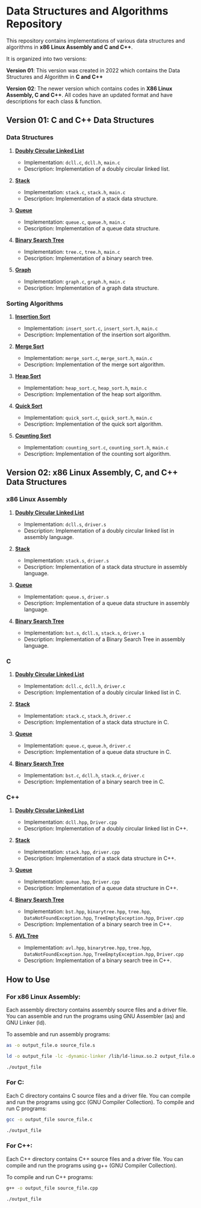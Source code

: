 # Data Structures and Algorithms Repository

This repository contains implementations of various data structures and algorithms in **x86 Linux Assembly and C and C++**. 

It is organized into two versions:

**Version 01**: This version was created in 2022 which contains the Data Structures and Algorithm in **C and C++**

**Version 02**: The newer version which contains codes in **X86 Linux Assembly, C and C++**. All codes have an updated format and have descriptions for each class & function.

## Version 01: C and C++ Data Structures

### Data Structures

1. [**Doubly Circular Linked List**](Version_01/01_C_Data_Structures_And_Algorithm/01_Data_Structures/02_Doubly_Circular_Linked_List)
   - Implementation: `dcll.c`, `dcll.h`, `main.c`
   - Description: Implementation of a doubly circular linked list.

2. [**Stack**](Version_01/01_C_Data_Structures_And_Algorithm/01_Data_Structures/03_Stack)
   - Implementation: `stack.c`, `stack.h`, `main.c`
   - Description: Implementation of a stack data structure.

3. [**Queue**](Version_01/01_C_Data_Structures_And_Algorithm/01_Data_Structures/04_Queue)
   - Implementation: `queue.c`, `queue.h`, `main.c`
   - Description: Implementation of a queue data structure.

4. [**Binary Search Tree**](Version_01/01_C_Data_Structures_And_Algorithm/01_Data_Structures/04_Binary_Search_Tree)
   - Implementation: `tree.c`, `tree.h`, `main.c`
   - Description: Implementation of a binary search tree.

5. [**Graph**](Version_01/01_C_Data_Structures_And_Algorithm/01_Data_Structures/05_Graph)
   - Implementation: `graph.c`, `graph.h`, `main.c`
   - Description: Implementation of a graph data structure.

### Sorting Algorithms

1. [**Insertion Sort**](Version_01/01_C_Data_Structures_And_Algorithm/02_Sorting/01_Insertion_Sort)
   - Implementation: `insert_sort.c`, `insert_sort.h`, `main.c`
   - Description: Implementation of the insertion sort algorithm.

2. [**Merge Sort**](Version_01/01_C_Data_Structures_And_Algorithm/02_Sorting/02_Merge_Sort)
   - Implementation: `merge_sort.c`, `merge_sort.h`, `main.c`
   - Description: Implementation of the merge sort algorithm.

3. [**Heap Sort**](Version_01/01_C_Data_Structures_And_Algorithm/02_Sorting/03_Heap_Sort)
   - Implementation: `heap_sort.c`, `heap_sort.h`, `main.c`
   - Description: Implementation of the heap sort algorithm.

4. [**Quick Sort**](Version_01/01_C_Data_Structures_And_Algorithm/02_Sorting/04_Quick_Sort)
   - Implementation: `quick_sort.c`, `quick_sort.h`, `main.c`
   - Description: Implementation of the quick sort algorithm.

5. [**Counting Sort**](Version_01/01_C_Data_Structures_And_Algorithm/02_Sorting/05_Counting_Sort)
   - Implementation: `counting_sort.c`, `counting_sort.h`, `main.c`
   - Description: Implementation of the counting sort algorithm.

## Version 02: x86 Linux Assembly, C, and C++ Data Structures

### x86 Linux Assembly

1. [**Doubly Circular Linked List**](Version_02/00_Assembly/01_DCLL)
   - Implementation: `dcll.s`, `driver.s`
   - Description: Implementation of a doubly circular linked list in assembly language.

2. [**Stack**](Version_02/00_Assembly/02_Stack)
   - Implementation: `stack.s`, `driver.s`
   - Description: Implementation of a stack data structure in assembly language.

3. [**Queue**](Version_02/00_Assembly/03_Queue)
   - Implementation: `queue.s`, `driver.s`
   - Description: Implementation of a queue data structure in assembly language.

4. [**Binary Search Tree**](Version_02/00_Assembly/04_BinarySearchTree)
   - Implementation: `bst.s`, `dcll.s`, `stack.s`, `driver.s`
   - Description: Implementation of a Binary Search Tree in assembly language.

### C

1. [**Doubly Circular Linked List**](Version_02/01_C/01_DoublyCircularLinkedList)
   - Implementation: `dcll.c`, `dcll.h`, `driver.c`
   - Description: Implementation of a doubly circular linked list in C.

2. [**Stack**](Version_02/01_C/02_Stack)
   - Implementation: `stack.c`, `stack.h`, `driver.c`
   - Description: Implementation of a stack data structure in C.

3. [**Queue**](Version_02/01_C/03_Queue)
   - Implementation: `queue.c`, `queue.h`, `driver.c`
   - Description: Implementation of a queue data structure in C.

4. [**Binary Search Tree**](Version_02/01_C/04_Binary_Search_Tree)
   - Implementation: `bst.c`, `dcll.h`, `stack.c`, `driver.c`
   - Description: Implementation of a binary search tree in C.

### C++

1. [**Doubly Circular Linked List**](Version_02/02_CPP/01_DoublyCircularLinkedList)
   - Implementation: `dcll.hpp`, `Driver.cpp`
   - Description: Implementation of a doubly circular linked list in C++.

2. [**Stack**](Version_02/02_CPP/02_Stack)
   - Implementation: `stack.hpp`, `driver.cpp`
   - Description: Implementation of a stack data structure in C++.

3. [**Queue**](Version_02/02_CPP/03_Queue)
   - Implementation: `queue.hpp`, `Driver.cpp`
   - Description: Implementation of a queue data structure in C++.

4. [**Binary Search Tree**](Version_02/02_CPP/04_Binary_Search_Tree)
   - Implementation: `bst.hpp`, `binarytree.hpp`, `tree.hpp`, `DataNotFoundException.hpp`, `TreeEmptyException.hpp`, `Driver.cpp`
   - Description: Implementation of a binary search tree in C++.

5. [**AVL Tree**](Version_02/02_CPP/05_AVL_Tree)
   - Implementation: `avl.hpp`, `binarytree.hpp`, `tree.hpp`, `DataNotFoundException.hpp`, `TreeEmptyException.hpp`, `Driver.cpp`
   - Description: Implementation of a binary search tree in C++.

## How to Use

### For x86 Linux Assembly:

Each assembly directory contains assembly source files and a driver file. You can assemble and run the programs using GNU Assembler (as) and GNU Linker (ld).

To assemble and run assembly programs:
```bash
as -o output_file.o source_file.s

ld -o output_file -lc -dynamic-linker /lib/ld-linux.so.2 output_file.o driver.o -e entry_point_function

./output_file
```

### For C:

Each C directory contains C source files and a driver file. You can compile and run the programs using gcc (GNU Compiler Collection).
To compile and run C programs:

```bash
gcc -o output_file source_file.c

./output_file
```

### For C++:

Each C++ directory contains C++ source files and a driver file. You can compile and run the programs using g++ (GNU Compiler Collection).

To compile and run C++ programs:
```bash
g++ -o output_file source_file.cpp

./output_file
```
